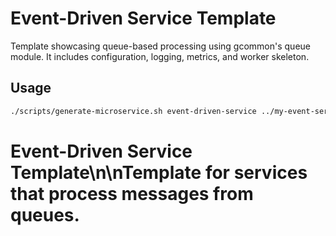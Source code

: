 <!-- file: templates/event-driven-service/README.md -->
<!-- version: 1.0.0 -->
<!-- guid: 3d598b40-43c2-4a94-bf85-c1336cae2ac0 -->

# Event-Driven Service Template

Template showcasing queue-based processing using gcommon's queue module.
It includes configuration, logging, metrics, and worker skeleton.

## Usage

```bash
./scripts/generate-microservice.sh event-driven-service ../my-event-service
```

# Event-Driven Service Template\n\nTemplate for services that process messages from queues.
